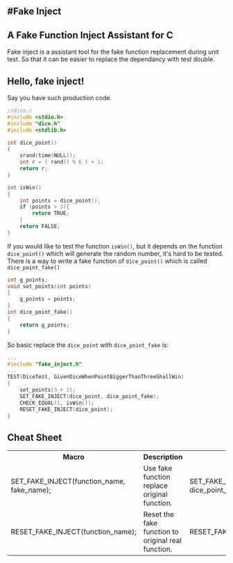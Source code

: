 #Fake Inject
-----------------------------

## A Fake Function Inject Assistant for C
Fake inject is a assistant tool for the fake function replacement during unit test. So that it can be easier to replace the dependancy with test double.

## Hello, fake inject!

Say you have such production code.

```C
//dice.c
#include <stdio.h>
#include "dice.h"
#include <stdlib.h>

int dice_point()
{
	srand(time(NULL));
	int r = ( rand() % 6 ) + 1;
	return r;
}

int isWin()
{
	int points = dice_point();
	if (points > 3){
		return TRUE;
	}
	return FALSE;
}
```
If you would like to test the function `isWin()`, but it depends on the function `dice_point()` which will generate the random number, it's hard to be tested. There is a way to write a fake function of `dice_point()` which is called `dice_point_fake()`
```C
int g_points;
void set_points(int points)
{
    g_points = points;
}
int dice_point_fake()
{
    return g_points;
}
```

So basic replace the `dice_point` with `dice_point_fake` is:
```C
...
#include "fake_inject.h"
...
TEST(DiceTest, GivenDiceWhenPointBiggerThanThreeShallWin)
{
	set_points(3 + 1);
	SET_FAKE_INJECT(dice_point, dice_point_fake);
	CHECK_EQUAL(1, isWin());
	RESET_FAKE_INJECT(dice_point);
}
```

## Cheat Sheet
<table>
    <tr>
        <th>Macro</th>
        <th>Description</th>
        <th>Example</th>
    </tr>
    <tr>
        <td>SET_FAKE_INJECT(function_name, fake_name);</td>
        <td>Use fake function replace original function.</td>
        <td>SET_FAKE_INJECT(dice_point, dice_point_fake);</td>
    </tr>
    <tr>
        <td>RESET_FAKE_INJECT(function_name);</td>
        <td>Reset the fake function to original real function.</td>
        <td>RESET_FAKE_INJECT(dice_point);</td>
    </tr>
</table>
